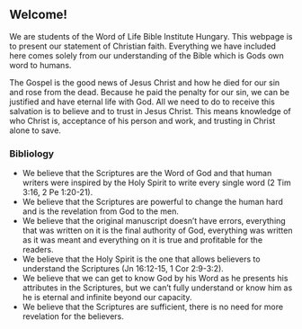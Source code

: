 ## Welcome!

We are students of the Word of Life Bible Institute Hungary. This webpage is to present our statement of Christian faith. Everything we have included here comes solely from our understanding of the Bible which is Gods own word to humans.  

The Gospel is the good news of Jesus Christ and how he died for our sin and rose from the dead. Because he paid the penalty for our sin, we can be justified and have eternal life with God. All we need to do to receive this salvation is to believe and to trust in Jesus Christ. This means knowledge of who Christ is, acceptance of his person and work, and trusting in Christ alone to save. 

### Bibliology

- We believe that the Scriptures are the Word of God and that human writers were inspired by the Holy Spirit to write every single word (2 Tim 3:16, 2 Pe 1:20-21). 
- We believe that the Scriptures are powerful to change the human hard and is the revelation from God to the men. 
- We believe that the original manuscript doesn’t have errors, everything that was written on it is the final authority of God, everything was written as it was meant and everything on it is true and profitable for the readers.
- We believe that the Holy Spirit is the one that allows believers to understand the Scriptures (Jn 16:12-15, 1 Cor 2:9-3:2).
- We believe that we can get to know God by his Word as he presents his attributes in the Scriptures, but we can’t fully understand or know him as he is eternal and infinite beyond our capacity.
- We believe that the Scriptures are sufficient, there is no need for more revelation for the believers. 
